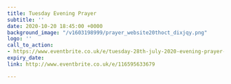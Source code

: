 ```yaml
---
title: Tuesday Evening Prayer
subtitle: ''
date: 2020-10-20 18:45:00 +0000
background_image: "/v1603198999/prayer_website20thoct_dixjqy.png"
logo: ''
call_to_action:
- https://www.eventbrite.co.uk/e/tuesday-28th-july-2020-evening-prayer-tickets-114649335248
expiry_date: 
link: http://www.eventbrite.co.uk/e/116595633679

---
```

